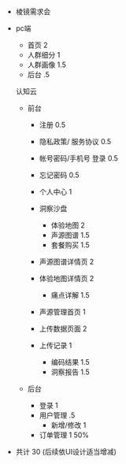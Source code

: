 - 棱镜需求会
- pc端
  - 首页 2
  - 人群细分 1
  - 人群画像 1.5
  - 后台 .5


  认知云
  - 前台
    - 注册 0.5
    - 隐私政策/ 服务协议 0.5
    - 帐号密码/手机号 登录 0.5
    - 忘记密码 0.5
    - 个人中心 1


    - 洞察沙盘 
      - 体验地图 2
      - 声源图谱 1.5
      - 套餐购买 1.5
    - 声源图谱详情页 2
    - 体验地图详情页 2
      - 痛点详解 1.5


    - 声源管理首页 1
    - 上传数据页面 2
    - 上传记录 1
      - 编码结果 1.5
      - 洞察报告 1.5


  - 后台
    - 登录 1
    - 用户管理 .5
      - 新增/修改 1
    - 订单管理 1
    50% 

 - 共计 30 (后续依UI设计适当增减)